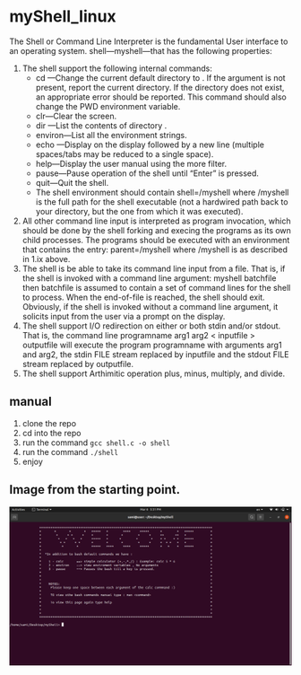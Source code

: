 # myShell_linux
The Shell or Command Line Interpreter is the fundamental User interface to an
operating system. shell—myshell—that has the following properties:
1. The shell support the following internal commands:
    - cd <directory>—Change the current default directory to <directory>. If the <directory> argument is not present, report the current directory. If the directory does not exist, an appropriate error should be reported. This command should also change the PWD environment variable.
    - clr—Clear the screen.
    - dir <directory>—List the contents of directory <directory>.
    - environ—List all the environment strings.
    - echo <comment>—Display <comment> on the display followed by a new line (multiple spaces/tabs may be reduced to a single space).
    - help—Display the user manual using the more filter.
    - pause—Pause operation of the shell until “Enter” is pressed.
    - quit—Quit the shell.
    - The shell environment should contain shell=<pathname>/myshell where <pathname>/myshell is the full path for the shell executable (not a hardwired path back to your directory, but the one from which it was executed).
2. All other command line input is interpreted as program invocation, which
should be done by the shell forking and execing the programs as its own child
processes. The programs should be executed with an environment that contains
the entry: parent=<pathname>/myshell where <pathname>/myshell
is as described in 1.ix above.
3. The shell is be able to take its command line input from a file. That is, if the
shell is invoked with a command line argument:
myshell batchfile
then batchfile is assumed to contain a set of command lines for the shell to
process. When the end-of-file is reached, the shell should exit. Obviously, if the
shell is invoked without a command line argument, it solicits input from the user
via a prompt on the display.
4. The shell support I/O redirection on either or both stdin and/or stdout.
That is, the command line
programname arg1 arg2 < inputfile > outputfile
will execute the program programname with arguments arg1 and arg2, the
stdin FILE stream replaced by inputfile and the stdout FILE stream
replaced by outputfile.
5. The shell support Arthimitic operation plus, minus, multiply, and divide.

  
## manual 

1. clone the repo
2. cd into the repo
3. run the command `gcc shell.c -o shell`
4. run the command `./shell`
5. enjoy
  
## Image from the starting point. 
![alt text](https://github.com/sam96B/myShell_linux/blob/main/Screenshot%20from%202022-03-06%2017-31-04.png?raw=true)
